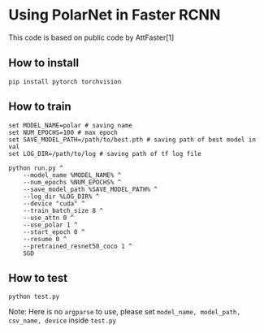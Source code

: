 # Using PolarNet in Faster RCNN

This code is based on public code by AttFaster[1]

## How to install
```
pip install pytorch torchvision
```

## How to train
```
set MODEL_NAME=polar # saving name
set NUM_EPOCHS=100 # max epoch
set SAVE_MODEL_PATH=/path/to/best.pth # saving path of best model in val
set LOG_DIR=/path/to/log # saving path of tf log file

python run.py ^
    --model_name %MODEL_NAME% ^
    --num_epochs %NUM_EPOCHS% ^
    --save_model_path %SAVE_MODEL_PATH% ^
    --log_dir %LOG_DIR% ^
    --device "cuda" ^
    --train_batch_size 8 ^
    --use_attn 0 ^
    --use_polar 1 ^
    --start_epoch 0 ^
    --resume 0 ^
    --pretrained_resnet50_coco 1 ^
    SGD
```

## How to test
```
python test.py
```
Note: Here is no `argparse` to use, please set `model_name, model_path, csv_name, device` inside `test.py`

